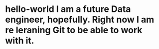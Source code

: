 # hello-world I am a future Data engineer, hopefully. Right now I am re leraning Git to be able to work with it.
